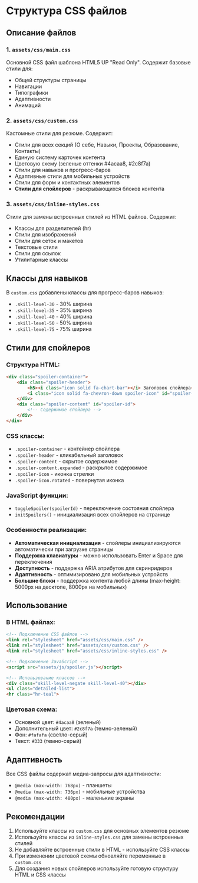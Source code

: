 # Структура CSS файлов

## Описание файлов

### 1. `assets/css/main.css`
Основной CSS файл шаблона HTML5 UP "Read Only". Содержит базовые стили для:
- Общей структуры страницы
- Навигации
- Типографики
- Адаптивности
- Анимаций

### 2. `assets/css/custom.css`
Кастомные стили для резюме. Содержит:
- Стили для всех секций (О себе, Навыки, Проекты, Образование, Контакты)
- Единую систему карточек контента
- Цветовую схему (зеленые оттенки #4acaa8, #2c8f7a)
- Стили для навыков и прогресс-баров
- Адаптивные стили для мобильных устройств
- Стили для форм и контактных элементов
- **Стили для спойлеров** - раскрывающихся блоков контента

### 3. `assets/css/inline-styles.css`
Стили для замены встроенных стилей из HTML файлов. Содержит:
- Классы для разделителей (hr)
- Стили для изображений
- Стили для сеток и макетов
- Текстовые стили
- Стили для ссылок
- Утилитарные классы

## Классы для навыков

В `custom.css` добавлены классы для прогресс-баров навыков:
- `.skill-level-30` - 30% ширина
- `.skill-level-35` - 35% ширина  
- `.skill-level-40` - 40% ширина
- `.skill-level-50` - 50% ширина
- `.skill-level-75` - 75% ширина

## Стили для спойлеров

### Структура HTML:
```html
<div class="spoiler-container">
    <div class="spoiler-header">
        <h5><i class="icon solid fa-chart-bar"></i> Заголовок спойлера</h5>
        <i class="icon solid fa-chevron-down spoiler-icon" id="spoiler-id-icon"></i>
    </div>
    <div class="spoiler-content" id="spoiler-id">
        <!-- Содержимое спойлера -->
    </div>
</div>
```

### CSS классы:
- `.spoiler-container` - контейнер спойлера
- `.spoiler-header` - кликабельный заголовок
- `.spoiler-content` - скрытое содержимое
- `.spoiler-content.expanded` - раскрытое содержимое
- `.spoiler-icon` - иконка стрелки
- `.spoiler-icon.rotated` - повернутая иконка

### JavaScript функции:
- `toggleSpoiler(spoilerId)` - переключение состояния спойлера
- `initSpoilers()` - инициализация всех спойлеров на странице

### Особенности реализации:
- **Автоматическая инициализация** - спойлеры инициализируются автоматически при загрузке страницы
- **Поддержка клавиатуры** - можно использовать Enter и Space для переключения
- **Доступность** - поддержка ARIA атрибутов для скринридеров
- **Адаптивность** - оптимизировано для мобильных устройств
- **Большие блоки** - поддержка контента любой длины (max-height: 5000px на десктопе, 8000px на мобильных)

## Использование

### В HTML файлах:
```html
<!-- Подключение CSS файлов -->
<link rel="stylesheet" href="assets/css/main.css" />
<link rel="stylesheet" href="assets/css/custom.css" />
<link rel="stylesheet" href="assets/css/inline-styles.css" />

<!-- Подключение JavaScript -->
<script src="assets/js/spoiler.js"></script>

<!-- Использование классов -->
<div class="skill-level-negate skill-level-40"></div>
<ul class="detailed-list">
<hr class="hr-teal">
```

### Цветовая схема:
- Основной цвет: `#4acaa8` (зеленый)
- Дополнительный цвет: `#2c8f7a` (темно-зеленый)
- Фон: `#fafafa` (светло-серый)
- Текст: `#333` (темно-серый)

## Адаптивность

Все CSS файлы содержат медиа-запросы для адаптивности:
- `@media (max-width: 768px)` - планшеты
- `@media (max-width: 736px)` - мобильные устройства
- `@media (max-width: 480px)` - маленькие экраны

## Рекомендации

1. Используйте классы из `custom.css` для основных элементов резюме
2. Используйте классы из `inline-styles.css` для замены встроенных стилей
3. Не добавляйте встроенные стили в HTML - используйте CSS классы
4. При изменении цветовой схемы обновляйте переменные в `custom.css`
5. Для создания новых спойлеров используйте готовую структуру HTML и CSS классы 